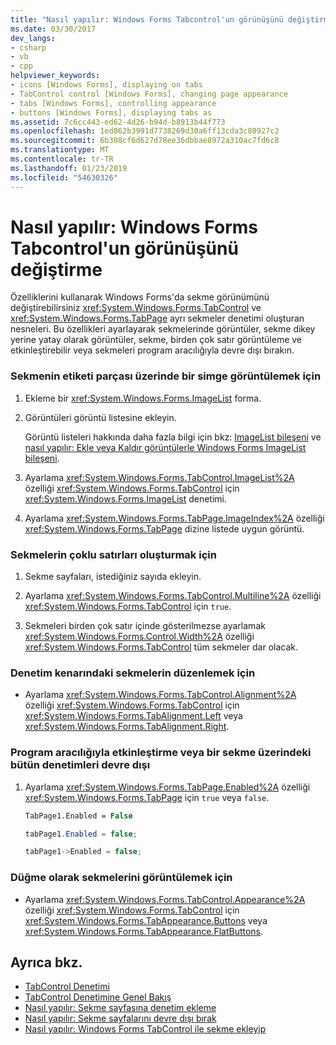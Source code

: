 ```yaml
---
title: "Nasıl yapılır: Windows Forms Tabcontrol'un görünüşünü değiştirme"
ms.date: 03/30/2017
dev_langs:
- csharp
- vb
- cpp
helpviewer_keywords:
- icons [Windows Forms], displaying on tabs
- TabControl control [Windows Forms], changing page appearance
- tabs [Windows Forms], controlling appearance
- buttons [Windows Forms], displaying tabs as
ms.assetid: 7c6cc443-ed62-4d26-b94d-b8913b44f773
ms.openlocfilehash: 1ed062b3991d7738269d30a6ff13cda3c80927c2
ms.sourcegitcommit: 6b308cf6d627d78ee36dbbae8972a310ac7fd6c8
ms.translationtype: MT
ms.contentlocale: tr-TR
ms.lasthandoff: 01/23/2019
ms.locfileid: "54630326"
---
```

# <a name="how-to-change-the-appearance-of-the-windows-forms-tabcontrol"></a>Nasıl yapılır: Windows Forms Tabcontrol'un görünüşünü değiştirme
Özelliklerini kullanarak Windows Forms'da sekme görünümünü değiştirebilirsiniz <xref:System.Windows.Forms.TabControl> ve <xref:System.Windows.Forms.TabPage> ayrı sekmeler denetimi oluşturan nesneleri. Bu özellikleri ayarlayarak sekmelerinde görüntüler, sekme dikey yerine yatay olarak görüntüler, sekme, birden çok satır görüntüleme ve etkinleştirebilir veya sekmeleri program aracılığıyla devre dışı bırakın.  
  
### <a name="to-display-an-icon-on-the-label-part-of-a-tab"></a>Sekmenin etiketi parçası üzerinde bir simge görüntülemek için  
  
1.  Ekleme bir <xref:System.Windows.Forms.ImageList> forma.  
  
2.  Görüntüleri görüntü listesine ekleyin.  
  
     Görüntü listeleri hakkında daha fazla bilgi için bkz: [ImageList bileşeni](../../../../docs/framework/winforms/controls/imagelist-component-windows-forms.md) ve [nasıl yapılır: Ekle veya Kaldır görüntülerle Windows Forms ImageList bileşeni](../../../../docs/framework/winforms/controls/how-to-add-or-remove-images-with-the-windows-forms-imagelist-component.md).  
  
3.  Ayarlama <xref:System.Windows.Forms.TabControl.ImageList%2A> özelliği <xref:System.Windows.Forms.TabControl> için <xref:System.Windows.Forms.ImageList> denetimi.  
  
4.  Ayarlama <xref:System.Windows.Forms.TabPage.ImageIndex%2A> özelliği <xref:System.Windows.Forms.TabPage> dizine listede uygun görüntü.  
  
### <a name="to-create-multiple-rows-of-tabs"></a>Sekmelerin çoklu satırları oluşturmak için  
  
1.  Sekme sayfaları, istediğiniz sayıda ekleyin.  
  
2.  Ayarlama <xref:System.Windows.Forms.TabControl.Multiline%2A> özelliği <xref:System.Windows.Forms.TabControl> için `true`.  
  
3.  Sekmeleri birden çok satır içinde gösterilmezse ayarlamak <xref:System.Windows.Forms.Control.Width%2A> özelliği <xref:System.Windows.Forms.TabControl> tüm sekmeler dar olacak.  
  
### <a name="to-arrange-tabs-on-the-side-of-the-control"></a>Denetim kenarındaki sekmelerin düzenlemek için  
  
-   Ayarlama <xref:System.Windows.Forms.TabControl.Alignment%2A> özelliği <xref:System.Windows.Forms.TabControl> için <xref:System.Windows.Forms.TabAlignment.Left> veya <xref:System.Windows.Forms.TabAlignment.Right>.  
  
### <a name="to-programmatically-enable-or-disable-all-controls-on-a-tab"></a>Program aracılığıyla etkinleştirme veya bir sekme üzerindeki bütün denetimleri devre dışı  
  
1.  Ayarlama <xref:System.Windows.Forms.TabPage.Enabled%2A> özelliği <xref:System.Windows.Forms.TabPage> için `true` veya `false`.  
  
    ```vb  
    TabPage1.Enabled = False  
    ```  
  
    ```csharp  
    tabPage1.Enabled = false;  
    ```  
  
    ```cpp  
    tabPage1->Enabled = false;  
    ```  
  
### <a name="to-display-tabs-as-buttons"></a>Düğme olarak sekmelerini görüntülemek için  
  
-   Ayarlama <xref:System.Windows.Forms.TabControl.Appearance%2A> özelliği <xref:System.Windows.Forms.TabControl> için <xref:System.Windows.Forms.TabAppearance.Buttons> veya <xref:System.Windows.Forms.TabAppearance.FlatButtons>.  
  
## <a name="see-also"></a>Ayrıca bkz.
- [TabControl Denetimi](../../../../docs/framework/winforms/controls/tabcontrol-control-windows-forms.md)
- [TabControl Denetimine Genel Bakış](../../../../docs/framework/winforms/controls/tabcontrol-control-overview-windows-forms.md)
- [Nasıl yapılır: Sekme sayfasına denetim ekleme](../../../../docs/framework/winforms/controls/how-to-add-a-control-to-a-tab-page.md)
- [Nasıl yapılır: Sekme sayfalarını devre dışı bırak](../../../../docs/framework/winforms/controls/how-to-disable-tab-pages.md)
- [Nasıl yapılır: Windows Forms TabControl ile sekme ekleyip](../../../../docs/framework/winforms/controls/how-to-add-and-remove-tabs-with-the-windows-forms-tabcontrol.md)
